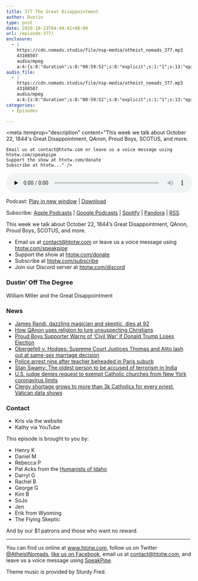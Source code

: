 ```yaml
---
title: 377 The Great Disappointment
author: Dustin
type: post
date: 2020-10-23T04:49:41+00:00
url: /episode-377/
enclosure:
  - |
    https://cdn.nomads.studio/file/nsp-media/atheist_nomads_377.mp3
    43108507
    audio/mpeg
    a:4:{s:8:"duration";s:8:"00:59:52";s:8:"explicit";s:1:"1";s:13:"episode_title";s:24:"The Great Disappointment";s:10:"episode_no";s:3:"377";}
audio_file:
  - |
    https://cdn.nomads.studio/file/nsp-media/atheist_nomads_377.mp3
    43108507
    audio/mpeg
    a:4:{s:8:"duration";s:8:"00:59:52";s:8:"explicit";s:1:"1";s:13:"episode_title";s:24:"The Great Disappointment";s:10:"episode_no";s:3:"377";}
categories:
  - Episodes

---
```

<div itemscope itemtype="http://schema.org/AudioObject">
  <meta itemprop="name" content="377 The Great Disappointment" />
  
  <meta itemprop="uploadDate" content="2020-10-22T22:49:41-06:00" />
  
  <meta itemprop="encodingFormat" content="audio/mpeg" />
  
  <meta itemprop="duration" content="PT59M52S" />
  
  <meta itemprop="description" content="This week we talk about October 22, 1844's Great Disappointment, QAnon, Proud Boys, SCOTUS, and more.



 	Email us at contact@htotw.com or leave us a voice message using htotw.com/speakpipe
 	Support the show at htotw.com/donate
 	Subscribe at htotw..." />
  
  <meta itemprop="contentUrl" content="https://dts.podtrac.com/redirect.mp3/cdn.nomads.studio/file/nsp-media/atheist_nomads_377.mp3" />
  
  <meta itemprop="contentSize" content="41.1" />
  </p> 
  
  <div class="powerpress_player" id="powerpress_player_8640">
    <audio class="wp-audio-shortcode" id="audio-4599-384" preload="none" style="width: 100%;" controls="controls"><source type="audio/mpeg" src="https://dts.podtrac.com/redirect.mp3/cdn.nomads.studio/file/nsp-media/atheist_nomads_377.mp3?_=384" /><a href="https://dts.podtrac.com/redirect.mp3/cdn.nomads.studio/file/nsp-media/atheist_nomads_377.mp3">https://dts.podtrac.com/redirect.mp3/cdn.nomads.studio/file/nsp-media/atheist_nomads_377.mp3</a></audio>
  </div>
</div>

<p class="powerpress_links powerpress_links_mp3">
  Podcast: <a href="https://dts.podtrac.com/redirect.mp3/cdn.nomads.studio/file/nsp-media/atheist_nomads_377.mp3" class="powerpress_link_pinw" target="_blank" title="Play in new window" onclick="return powerpress_pinw('https://htotw.com/?powerpress_pinw=4599-podcast');" rel="nofollow">Play in new window</a> | <a href="https://dts.podtrac.com/redirect.mp3/cdn.nomads.studio/file/nsp-media/atheist_nomads_377.mp3" class="powerpress_link_d" title="Download" rel="nofollow" download="atheist_nomads_377.mp3">Download</a>
</p>

<p class="powerpress_links powerpress_subscribe_links">
  Subscribe: <a href="https://podcasts.apple.com/us/podcast/humanists-take-on-the-world/id530050098?mt=2&ls=1" class="powerpress_link_subscribe powerpress_link_subscribe_itunes" target="_blank" title="Subscribe on Apple Podcasts" rel="nofollow">Apple Podcasts</a> | <a href="https://www.google.com/podcasts?feed=aHR0cDovL2F0aGVpc3Rub21hZHMubGlic3luLmNvbS9yc3M%3D" class="powerpress_link_subscribe powerpress_link_subscribe_googleplay" target="_blank" title="Subscribe on Google Podcasts" rel="nofollow">Google Podcasts</a> | <a href="https://open.spotify.com/show/3LzK2xZGike6Tc1GEMtMbr?si=LieN9SNuTpq96smuaUsH8A" class="powerpress_link_subscribe powerpress_link_subscribe_spotify" target="_blank" title="Subscribe on Spotify" rel="nofollow">Spotify</a> | <a href="https://www.pandora.com/podcast/atheist-nomads/PC:10122?corr=62071012&part=ug" class="powerpress_link_subscribe powerpress_link_subscribe_pandora" target="_blank" title="Subscribe on Pandora" rel="nofollow">Pandora</a> | <a href="https://htotw.com/feed/podcast/" class="powerpress_link_subscribe powerpress_link_subscribe_rss" target="_blank" title="Subscribe via RSS" rel="nofollow">RSS</a>
</p>

This week we talk about October 22, 1844&#8217;s Great Disappointment, QAnon, Proud Boys, SCOTUS, and more.

<!--more-->

  * Email us at <a href="mailto:contact@htotw.com” target=" rel="noopener noreferrer">contact@htotw.com</a> or leave us a voice message using <a href="https://htotw.com/speakpipe" target="_blank" rel="noopener noreferrer">htotw.com/speakpipe</a>
  * Support the show at <a href="https://htotw.com/donate" target="_blank" rel="payment noopener noreferrer">htotw.com/donate</a>
  * Subscribe at <a href="https://htotw.com/subscribe" target="_blank" rel="noopener noreferrer">htotw.com/subscribe</a>
  * Join our Discord server at <a href="https://htotw.com/discord" target="_blank" rel="noopener noreferrer">htotw.com/discord</a>

### Dustin’ Off The Degree

William Miller and the Great Disappointment

### News

  * [James Randi, dazzling magician and skeptic, dies at 92][1]
  * [How QAnon uses religion to lure unsuspecting Christians][2]
  * [Proud Boys Supporter Warns of ‘Civil War’ if Donald Trump Loses Election][3]
  * [Obergefell v. Hodges: Supreme Court Justices Thomas and Alito lash out at same-sex marriage decision][4]
  * [Police arrest nine after teacher beheaded in Paris suburb][5]
  * [Stan Swamy: The oldest person to be accused of terrorism in India][6]
  * [U.S. judge denies request to exempt Catholic churches from New York coronavirus limits][7]
  * [Clergy shortage grows to more than 3k Catholics for every priest, Vatican data shows][8]

### Contact

  * Kris via the website
  * Kathy via YouTube

This episode is brought to you by:

  * Henry K
  * Daniel M
  * Rebecca P
  * Pat Acks from the <a href="https://www.humanistsofidaho.org" target="_blank" rel="noopener noreferrer">Humanists of Idaho</a>
  * Darryl G
  * Rachel B
  * George G
  * Kim B
  * SoJo
  * Jen
  * Erik from Wyoming
  * The Flying Skeptic

And by our $1 patrons and those who want no reward.

<hr width="500" />

You can find us online at <a href="https://www.htotw.com/" target="_blank" rel="noopener noreferrer">www.htotw.com</a>, follow us on Twitter <a href="https://twitter.com/AtheistNomads" target="_blank" rel="noopener noreferrer">@AtheistNomads</a>, <a href="https://htotw.com/facebook" target="_blank" rel="noopener noreferrer">like us on Facebook</a>, email us at <contact@htotw.com>, and leave us a voice message using <a href="https://htotw.com/speakpipe" target="_blank" rel="noopener noreferrer">SpeakPipe</a>.

Theme music is provided by Sturdy Fred.

 [1]: https://www.sfgate.com/news/article/James-Randi-dazzling-magician-and-skeptic-dies-15665867.php
 [2]: https://www.cnn.com/2020/10/15/us/qanon-religion-churches/index.html
 [3]: https://www.newsweek.com/proud-boys-trump-civil-war-qanon-1538208
 [4]: https://www.cnn.com/2020/10/05/politics/clarence-thomas-samuel-alito/index.html
 [5]: https://www.aljazeera.com/news/2020/10/17/police-arrest-nine-after-teacher-beheaded-in-paris-suburb
 [6]: https://www.bbc.com/news/world-asia-india-54490554
 [7]: https://www.reuters.com/article/us-health-coronavirus-usa-new-york-idUSKBN27134U
 [8]: https://religionnews.com/2020/10/16/a-clergy-shortage-there-are-now-more-than-14k-catholics-for-every-priest-vatican-data-shows/